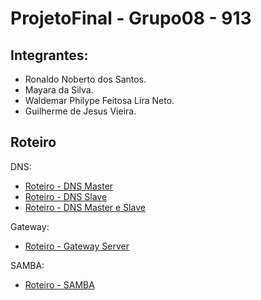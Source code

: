# ProjetoFinal - Grupo08 - 913

## Integrantes:

* Ronaldo Noberto dos Santos.  
* Mayara da Silva.  
* Waldemar Philype Feitosa Lira Neto.  
* Guilherme de Jesus Vieira.  

## Roteiro

DNS:

- [Roteiro - DNS Master](https://github.com/Ronaldo913/ProjetoFinal---Grupo08---913/blob/main/DNS/DNS-Master)
- [Roteiro - DNS Slave](https://github.com/Ronaldo913/ProjetoFinal---Grupo08---913/blob/main/DNS/DNS-Slave)
- [Roteiro - DNS Master e Slave](https://github.com/Roteiro913/ProjetoFinal---Grupo08---913/main/DNS-Master-e-Slave)

Gateway:

- [Roteiro - Gateway Server](https://github.com/Ronaldo913/ProjetoFinal---Grupo08---913/blob/main/Gateway_Server)

SAMBA:

- [Roteiro - SAMBA ](https://github.com/Ronaldo913/ProjetoFinal---Grupo08---913/blob/main/SAMBA)
